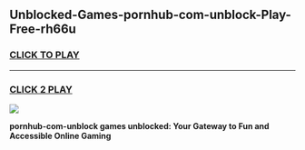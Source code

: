 
## Unblocked-Games-pornhub-com-unblock-Play-Free-rh66u
<h3>
<a href="https://premium76.site?title=pornhub-com-unblock&ref=19M">CLICK TO PLAY</a></h3>
<hr>

<h3>
<a href="https://premium76.site?title=pornhub-com-unblock&ref=19M">CLICK 2 PLAY</a>
  
</h3>

<a href="https://premium76.site?title=pornhub-com-unblock&ref=19M"><img src="https://clearcache.store/games.png"></a>


**pornhub-com-unblock games unblocked: Your Gateway to Fun and Accessible Online Gaming**
